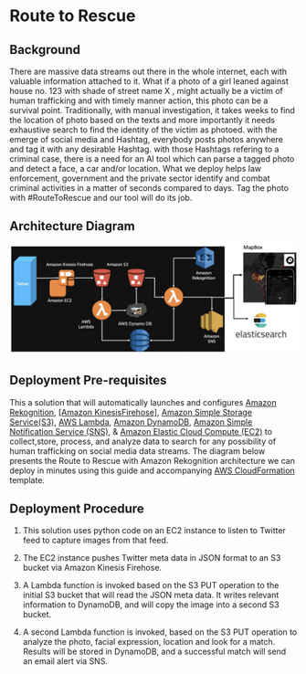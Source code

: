 # Route to Rescue
## Background
There are massive data streams out there in the whole internet, each with valuable information attached to it. What if a photo of a girl leaned against house no. 123 with shade of street name X , might actually be a victim of human trafficking and with timely manner action, this photo can be a survival point. Traditionally, with manual investigation, it takes weeks to find the location of photo based on the texts and more importantly it needs exhaustive search to find the identity of the victim as photoed. with the emerge of social media and Hashtag, everybody posts photos anywhere and tag it with any desirable Hashtag. with those Hashtags refering to a criminal case, there is a need for an AI tool which can parse a tagged photo and detect a face, a car and/or location. What we deploy helps law enforcement, government and the private sector identify and combat criminal activities in a matter of seconds compared to days. Tag the photo with #RouteToRescue and our tool will do its job. 

## Architecture Diagram
![](https://raw.githubusercontent.com/vrastogi13/route-to-rescue/master/public/archi.png)

## Deployment Pre-requisites
This a solution that will automatically launches and configures [Amazon Rekognition](https://aws.amazon.com/rekognition/), [[Amazon KinesisFirehose]](https://aws.amazon.com/kinesis/firehose/),
[Amazon Simple Storage Service(S3)](https://aws.amazon.com/s3/?nc2=h_l3_sc), [AWS Lambda](https://aws.amazon.com/lambda/?nc2=h_l3_c), [Amazon DynamoDB](https://aws.amazon.com/dynamodb/?nc2=h_l3_db), [Amazon Simple Notification Service (SNS)](https://aws.amazon.com/sns/), & [Amazon Elastic Cloud Compute (EC2)](https://aws.amazon.com/ec2/) to collect,store, process, and analyze data to search for any possibility of human trafficking on social media data streams. The diagram below presents the Route to Rescue with Amazon Rekognition architecture we can deploy in minutes using this guide and accompanying [AWS CloudFormation](https://aws.amazon.com/cloudformation/?nc2=h_l3_dm) template.

## Deployment Procedure
1.  This solution uses python code on an EC2 instance to listen to Twitter feed to capture images from that feed.

2.  The EC2 instance pushes Twitter meta data in JSON format to an S3 bucket via Amazon Kinesis Firehose. 

3.  A Lambda function is invoked based on the S3 PUT operation to the initial S3 bucket that will read the JSON meta data. It writes relevant information to DynamoDB, and will copy the image into a second S3 bucket.

4.  A second Lambda function is invoked, based on the S3 PUT operation to analyze the photo, facial expression, location and look for a match. Results will be stored in DynamoDB, and a successful match will send an email alert via SNS.
